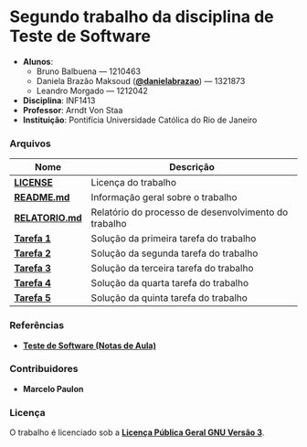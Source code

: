 # Segundo trabalho da disciplina de Teste de Software #
- **Alunos**: 
  * Bruno Balbuena — 1210463
  * Daniela Brazão Maksoud (**[@danielabrazao](https://github.com/danielabrazao)**) — 1321873
  * Leandro Morgado — 1212042
- **Disciplina**: INF1413
- **Professor**: Arndt Von Staa
- **Instituição**: Pontifícia Universidade Católica do Rio de Janeiro

### Arquivos ###

Nome | Descrição
------------ | -------------
**[LICENSE](https://github.com/danielabrazao/INF1413-T2/blob/master/Documenta%C3%A7%C3%A3o/LICENSE)** | Licença do trabalho
**[README.md](https://github.com/danielabrazao/INF1413-T2/blob/master/README.md)** | Informação geral sobre o trabalho
**[RELATORIO.md](https://github.com/danielabrazao/INF1413-T2/blob/master/Documenta%C3%A7%C3%A3o/RELATORIO.md)** | Relatório do processo de desenvolvimento do trabalho
**[Tarefa 1](https://github.com/danielabrazao/INF1413-T2/blob/master/Tarefas/Tarefa1.doc)** | Solução da primeira tarefa do trabalho
**[Tarefa 2](https://github.com/danielabrazao/INF1413-T2/blob/master/RELATORIO.md)** | Solução da segunda tarefa do trabalho
**[Tarefa 3](https://github.com/danielabrazao/INF1413-T2/blob/master/RELATORIO.md)** | Solução da terceira tarefa do trabalho
**[Tarefa 4](https://github.com/danielabrazao/INF1413-T2/blob/master/RELATORIO.md)** | Solução da quarta tarefa do trabalho
**[Tarefa 5](https://github.com/danielabrazao/INF1413-T2/blob/master/RELATORIO.md)** | Solução da quinta tarefa do trabalho


### Referências ###
- **[Teste de Software (Notas de Aula)](http://www.inf.puc-rio.br/~inf1413/)**

### Contribuidores ###
- **Marcelo Paulon**

### Licença ###
O trabalho é licenciado sob a **[Licença Pública Geral GNU Versão 3](http://www.gnu.org/licenses/gpl-3.0.html)**.


